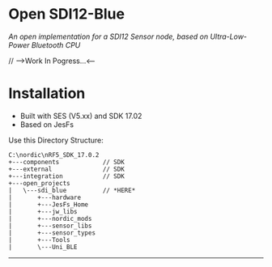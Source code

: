# Open SDI12-Blue
_An open implementation for a SDI12 Sensor node, based on Ultra-Low-Power Bluetooth CPU_

// -->Work In Pogress...<--
 
# Installation
- Built with SES (V5.xx) and SDK 17.02
- Based on JesFs 

Use this Directory Structure:

```
C:\nordic\nRF5_SDK_17.0.2
+---components            // SDK
+---external              // SDK
+---integration           // SDK
+---open_projects
|   \---sdi_blue          // *HERE*
|       +---hardware
|       +---JesFs_Home
|       +---jw_libs
|       +---nordic_mods
|       +---sensor_libs
|       +---sensor_types
|       +---Tools
|       \---Uni_BLE        
```

---

